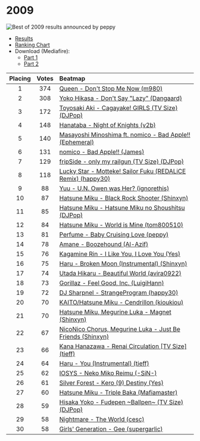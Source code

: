 # 2009

![Best of 2009 results announced by peppy](2009results.png "Best of 2009 results announced by peppy")

- [Results](https://osu.ppy.sh/forum/t/22162)
- [Ranking Chart](https://osu.ppy.sh/p/chart?ch=best2009)
- Download (Mediafire):
  - [Part 1](https://www.mediafire.com/?plr6t9co71818fl)
  - [Part 2](https://www.mediafire.com/?d1bi0b447zrb70r)

|Placing|Votes|Beatmap|
|:---:|:---:|:---|
|1|374| [Queen - Don't Stop Me Now (m980)](https://osu.ppy.sh/s/5381)|
|2|308| [Yoko Hikasa - Don't Say "Lazy" (Dangaard)](https://osu.ppy.sh/s/6257)|
|3|172| [Toyosaki Aki - Cagayake! GIRLS (TV Size) (DJPop)](https://osu.ppy.sh/s/6358)|
|4|148| [Hanataba - Night of Knights (v2b)](https://osu.ppy.sh/s/5445)|
|5|140| [Masayoshi Minoshima ft. nomico - Bad Apple!! (Ephemeral)](https://osu.ppy.sh/s/10435)|
|6|131| [nomico - Bad Apple!! (James)](https://osu.ppy.sh/s/6252)|
|7|129| [fripSide - only my railgun (TV Size) (DJPop)](https://osu.ppy.sh/s/10067)|
|8|118| [Lucky Star - Motteke! Sailor Fuku (REDALiCE Remix) (happy30)](https://osu.ppy.sh/s/3030)|
|9|88| [Yuu - U.N. Owen was Her? (ignorethis)](https://osu.ppy.sh/s/7104)|
|10|87| [Hatsune Miku - Black Rock Shooter (Shinxyn)](https://osu.ppy.sh/s/7381)|
|11|85| [Hatsune Miku - Hatsune Miku no Shoushitsu (DJPop)](https://osu.ppy.sh/s/8284)|
|12|84| [Hatsune Miku - World is Mine (tom800510)](https://osu.ppy.sh/s/6687)|
|13|81| [Perfume - Baby Cruising Love (peppy)](https://osu.ppy.sh/s/8023)|
|14|78| [Amane - Boozehound (Al-Azif)](https://osu.ppy.sh/s/5875)|
|15|76| [Kagamine Rin - I Like You, I Love You (Yes)](https://osu.ppy.sh/s/9104)|
|16|75| [Haru - Broken Moon (Instrumental) (Shinxyn)](https://osu.ppy.sh/s/7125)|
|17|74| [Utada Hikaru - Beautiful World (avira0922)](https://osu.ppy.sh/s/8836)|
|18|73| [Gorillaz - Feel Good, Inc. (LuigiHann)](https://osu.ppy.sh/s/8749)|
|19|72| [DJ Sharpnel - StrangeProgram (happy30)](https://osu.ppy.sh/s/5774)|
|20|70| [KAITO/Hatsune Miku - Cendrillon (kioukiou)](https://osu.ppy.sh/s/7555)|
|21|70| [Hatsune Miku, Megurine Luka - Magnet (Shinxyn)](https://osu.ppy.sh/s/7408)|
|22|67| [NicoNico Chorus, Megurine Luka - Just Be Friends (Shinxyn)](https://osu.ppy.sh/s/8320)|
|23|66| [Kana Hanazawa - Renai Circulation [TV Size] (tieff)](https://osu.ppy.sh/s/9573)|
|24|64| [Haru - You (Instrumental) (tieff)](https://osu.ppy.sh/s/7579)|
|25|62| [IOSYS - Neko Miko Reimu (-SiN-)](https://osu.ppy.sh/s/9264)|
|26|61| [Silver Forest - Kero (9) Destiny (Yes)](https://osu.ppy.sh/s/8523)|
|27|60| [Hatsune Miku - Triple Baka (Mafiamaster)](https://osu.ppy.sh/s/4674)|
|28|59| [Hisaka Yoko - Fudepen ~Ballpen~ (TV Size) (DJPop)](https://osu.ppy.sh/s/8431)|
|29|58| [Nightmare - The World (cesc)](https://osu.ppy.sh/s/4851)|
|30|58| [Girls' Generation - Gee (supergarlic)](https://osu.ppy.sh/s/6680)|